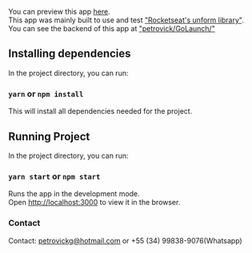 You can preview this app [here](https://afternoon-tor-24444.herokuapp.com/).
<br>This app was mainly built to use and test ["Rocketseat's unform library"](https://github.com/Rocketseat/unform).
<br> You can see the backend of this app at ["petrovick/GoLaunch/"](https://github.com/petrovick/GoLaunch/)

## Installing dependencies

In the project directory, you can run:

### `yarn` or `npm install`

This will install all dependencies needed for the project.

## Running Project

In the project directory, you can run:

### `yarn start` or `npm start`

Runs the app in the development mode.<br>
Open [http://localhost:3000](http://localhost:3000) to view it in the browser.

### Contact

Contact: petrovickg@hotmail.com or +55 (34) 99838-9076(Whatsapp)
